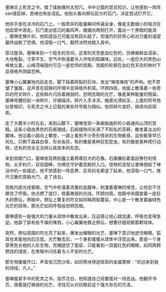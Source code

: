 塞琳合上死灵之书，揉了揉胀痛的太阳穴。书中记载的禁忌知识，让他感到一阵阵san值狂掉，思绪也有些混乱。他抬头看向祭坛前方的石门，决定尝试打开它。

他将手放在冰冷的石门上，一股奇异的能量瞬间传遍全身，像是无数细小的电流在他血管中游走。石门发出低沉的轰鸣声，缓缓向两侧打开，露出一个黑暗的旋涡 。塞琳犹豫片刻，他知道自己可能没有回头路了，但强烈的好奇心和对力量的渴望最终战胜了恐惧。他深吸一口气，毅然决然地踏入其中。

穿过旋涡，塞琳来到一个陌生的空间。这里的天空是血红色的，仿佛被鲜血浸染，大地龟裂，寸草不生，空气中弥漫着令人作呕的硫磺味。远处，一座巨大的黑色山峰耸立着，山峰顶端隐约可见一座宏伟的宫殿，宫殿的轮廓在血红色天空的映衬下显得格外阴森恐怖。

塞琳小心翼翼地向前走去，脚下踩着碎裂的石块，发出“咯吱咯吱”的声响。他不禁皱了皱眉，这声音在寂静的环境中显得格外刺耳。环顾四周，地面上散落着一些奇异的符文碎片，这些碎片闪烁着微弱的，忽明忽暗的光芒，像是某种能量的残留。塞琳弯腰捡起一块碎片，仔细端详。碎片入手冰凉，触感光滑如玉，上面的符号他似曾相识，与死灵之书上记载的某些符号极为相似。他将碎片收好，继续向前探索。

走了大概半小时左右，来到山脚下，塞琳发现一条蜿蜒曲折的小路通向山顶的宫殿。这条小路由黑色的石板铺成，石板缝隙间长满了不知名的苔藓，散发着淡淡的腥味。他沿着小路向上攀登，一路上看到不少奇形怪状的生物骸骨。这些骸骨早已风化，只剩下森森白骨，形状各异，有的像是某种巨型昆虫，有的像是某种爬行动物，还有的完全无法辨认其原本的形态。

来到宫殿门口，塞琳发现两侧矗立着两尊巨大的石像。石像雕刻着面目狰狞的怪物，尖牙利爪，双目圆睁，仿佛在守护着宫殿的入口。怪物的造型让塞琳想起了神话中的一些描述，他不禁感到一阵恶寒，后背的毛都竖了起来。他深吸一口气，推开沉重的宫殿大门，走了进去。

宫殿内部光线昏暗，空气中弥漫着浓重的血腥味，刺激着塞琳的嗅觉，让他忍不住屏住了呼吸。他点燃了提灯，借着微弱的光线，环顾四周。宫殿中央摆放着一座巨大的祭坛，黑暗中，祭坛上繁复的符文如同蛛网般蔓延，中心是一个散发着幽绿色光芒的球体，那光芒如同呼吸般忽明忽暗。

塞琳感到一股强大的力量从球体中散发出来，压迫感让他心跳加速，呼吸也变得急促。他舔了舔有些干燥的嘴唇，小心翼翼地靠近祭坛，想要仔细观察那颗球体。

突然，祭坛周围的符文亮了起来，爆发出耀眼的光芒，塞琳下意识地遮住眼睛，狐耳也本能地向后压低。光芒散去后，一个身影缓缓从球体中浮现出来。那是一个身穿黑色长袍的人形生物，兜帽遮住了面容，只能看到一双猩红色的眼睛，如同两颗燃烧的煤炭，在黑暗中闪烁着令人不安的光芒。

那生物缓缓开口，声音低沉而沙哑，如同两块锈迹斑斑的金属摩擦：“欢迎来到我的领域，凡人。”

塞琳握紧手中的死灵之书，指节泛白，他知道自己将要面对一场恶战。他翻开书页，借着提灯微弱的光芒，寻找可以对抗眼前这个强大存在的咒语。